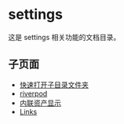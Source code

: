 # settings

这是 settings 相关功能的文档目录。

## 子页面

- [快速打开子目录文件夹](./快速打开子目录文件夹)
- [riverpod](./riverpod)
- [内联资产显示](./内联资产显示)
- [Links](./Links)
